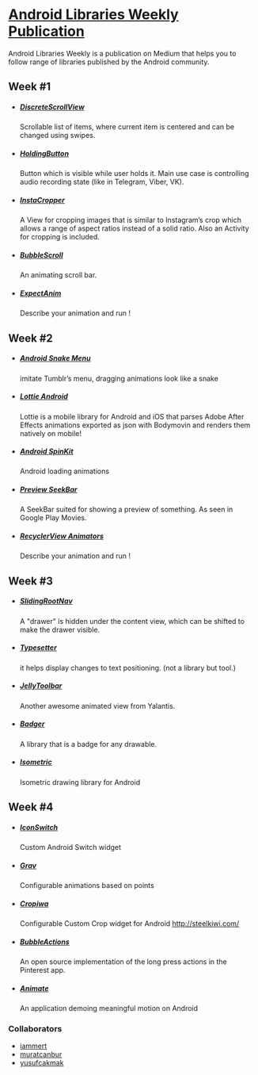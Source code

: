 # [Android Libraries Weekly Publication](https://medium.com/android-libraries-weekly)
Android Libraries Weekly is a publication on Medium that helps you to follow range of libraries published by the Android community.

## Week #1

* ##### [DiscreteScrollView](https://github.com/yarolegovich/DiscreteScrollView) 
    Scrollable list of items, where current item is centered and can be changed using swipes.
* ##### [HoldingButton](https://github.com/dewarder/HoldingButton) 
    Button which is visible while user holds it. Main use case is controlling audio recording state (like in Telegram, Viber, VK).
* ##### [InstaCropper](https://github.com/yasharpm/InstaCropper) 
    A View for cropping images that is similar to Instagram’s crop which allows a range of aspect ratios instead of a solid ratio. Also an Activity for cropping is included.
* ##### [BubbleScroll](https://github.com/cdflynn/bubble-scroll) 
    An animating scroll bar.
* ##### [ExpectAnim](https://github.com/florent37/ExpectAnim) 
    Describe your animation and run !

## Week #2

* ##### [Android Snake Menu](https://github.com/xmuSistone/android-snake-menu) 
    imitate Tumblr’s menu, dragging animations look like a snake
* ##### [Lottie Android](https://github.com/airbnb/lottie-android) 
    Lottie is a mobile library for Android and iOS that parses Adobe After Effects animations exported as json with Bodymovin and renders them natively on mobile!
* ##### [Android SpinKit](https://github.com/ybq/Android-SpinKit) 
    Android loading animations
* ##### [Preview SeekBar](https://github.com/rubensousa/PreviewSeekBar) 
    A SeekBar suited for showing a preview of something. As seen in Google Play Movies.
* ##### [RecyclerView Animators](https://github.com/wasabeef/recyclerview-animators) 
    Describe your animation and run !

## Week #3

* ##### [SlidingRootNav](https://github.com/yarolegovich/SlidingRootNav) 
    A "drawer" is hidden under the content view, which can be shifted to make the drawer visible.
* ##### [Typesetter](https://github.com/bignerdranch/Typesetter) 
    it helps display changes to text positioning. (not a library but tool.)
* ##### [JellyToolbar](https://github.com/Yalantis/JellyToolbar) 
    Another awesome animated view from Yalantis.
* ##### [Badger](https://github.com/volders/Badger) 
    A library that is a badge for any drawable.
* ##### [Isometric](https://github.com/FabianTerhorst/Isometric) 
    Isometric drawing library for Android

## Week #4

* ##### [IconSwitch](https://github.com/polyak01/IconSwitch) 
    Custom Android Switch widget
* ##### [Grav](https://github.com/glomadrian/Grav) 
    Configurable animations based on points
* ##### [Cropiwa](https://github.com/steelkiwi/cropiwa) 
    Configurable Custom Crop widget for Android http://steelkiwi.com/
* ##### [BubbleActions](https://github.com/SamThompson/BubbleActions) 
    An open source implementation of the long press actions in the Pinterest app.
* ##### [Animate](https://github.com/hitherejoe/animate) 
    An application demoing meaningful motion on Android


### Collaborators
* [iammert](https://github.com/iammert)
* [muratcanbur](https://github.com/muratcanbur)
* [yusufcakmak](https://github.com/yusufcakmak)
